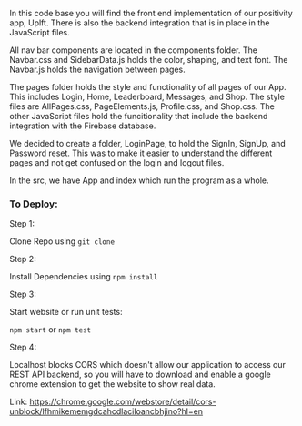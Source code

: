 In this code base you will find the front end implementation of our positivity app, Uplft. There is also the backend integration that is in place in the JavaScript files.

All nav bar components are located in the components folder. The Navbar.css and SidebarData.js holds the color, shaping, and text font. The Navbar.js holds the navigation between pages.

The pages folder holds the style and functionality of all pages of our App. This includes Login, Home, Leaderboard, Messages, and Shop.
The style files are AllPages.css, PageElements.js, Profile.css, and Shop.css. The other JavaScript files hold the funcitionality that include the backend integration with the Firebase database.

We decided to create a folder, LoginPage, to hold the SignIn, SignUp, and Password reset. This was to make it easier to understand the different pages and not get confused on the login and logout files.

In the src, we have App and index which run the program as a whole.



### To Deploy:

Step 1:

Clone Repo using ```git clone```

Step 2:

Install Dependencies using ```npm install```

Step 3:

Start website or run unit tests:

```npm start``` or ```npm test```

Step 4:

Localhost blocks CORS which doesn't allow our application to access our REST API backend, so you will have to download and enable a google chrome extension to get the website to show real data. 

Link: https://chrome.google.com/webstore/detail/cors-unblock/lfhmikememgdcahcdlaciloancbhjino?hl=en
